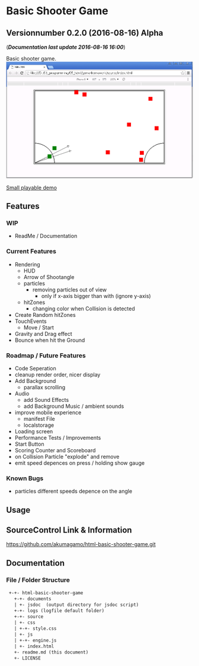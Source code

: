 # Basic Shooter Game
## Versionnumber 0.2.0 (2016-08-16) Alpha
(***Documentation last update 2016-08-16 16:00***)  

Basic shooter game. 
![Screenshot shooting black particles](https://raw.githubusercontent.com/akumagamo/html-shooter-game-basis/master/readme/screenshot_01.png "Screenshot Game Situation")  
  
[Small playable demo](https://rawgit.com/akumagamo/html-basic-shooter-game/master/source/index.html)

## Features

### WIP
* ReadMe / Documentation

### Current Features
* Rendering
  * HUD
  * Arrow of Shootangle
  * particles
    * removing particles out of view
      * only if x-axis bigger than with (ignore y-axis)
  * hitZones
    * changing color when Collision is detected
* Create Random hitZones
* TouchEvents
  * Move / Start
* Gravity and Drag effect
* Bounce when hit the Ground

### Roadmap / Future Features
* Code Seperation
* cleanup render order, nicer display
* Add Background
  * parallax scrolling
* Audio
  * add Sound Effects
  * add Background Music / ambient sounds
* improve mobile experience
  * manifest File
  * localstorage
* Loading screen
* Performance Tests / Improvements
* Start Button
* Scoring Counter and Scoreboard
* on Collision Particle "explode" and remove 
* emit speed depences on press / holding show gauge

### Known Bugs
* particles different speeds depence on the angle

## Usage

## SourceControl Link & Information
https://github.com/akumagamo/html-basic-shooter-game.git

## Documentation

### File / Folder Structure

     +-+- html-basic-shooter-game
       +-+- documents
       | +- jsdoc  (output directory for jsdoc script)
       +-+- logs (logfile default folder)
       +-+- source
       | +- css
       | +-+- style.css
       | +- js
       | +-+- engine.js
       | +- index.html
       +- readme.md (this document)
       +- LICENSE
